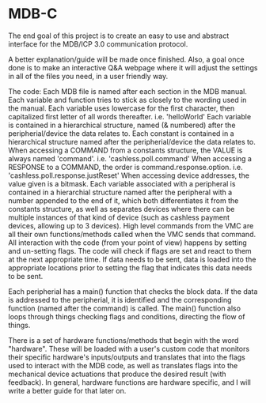 # MDB-C
The end goal of this project is to create an easy to use and abstract interface for the MDB/ICP 3.0 communication protocol.

A better explanation/guide will be made once finished. Also, a goal once done is to make an interactive Q&A webpage where it will adjust the settings in all of the files you need, in a user friendly way.


The code:
Each MDB file is named after each section in the MDB manual.
Each variable and function tries to stick as closely to the wording used in the manual.
 Each variable uses lowercase for the first character, then capitalized first letter of all words thereafter. i.e. 'helloWorld'
  Each variable is contained in a hierarchical structure, named (& numbered) after the peripherial/device the data relates to.
  Each constant is contained in a hierarchical structure named after the peripherial/device the data relates to.
   When accessing a COMMAND from a constants structure, the VALUE is always named 'command'.  i.e. 'cashless.poll.command'
    When accessing a RESPONSE to a COMMAND, the order is command.response.option.  i.e. 'cashless.poll.response.justReset'
     When accessing device addresses, the value given is a bitmask.
  Each variable associated with a peripheral is contained in a hierarchial structure named after the peripheral with a number appended to the end of it, which both differentiates it from the constants structure, as well as separates devices where there can be multiple instances of that kind of device (such as cashless payment devices, allowing up to 3 devices).
High level commands from the VMC are all their own functions/methods called when the VMC sends that command.
All interaction with the code (from your point of view) happens by setting and un-setting flags.  The code will check if flags are set and react to them at the next appropriate time.
 If data needs to be sent, data is loaded into the appropriate locations prior to setting the flag that indicates this data needs to be sent.

Each peripherial has a main() function that checks the block data.  If the data is addressed to the peripherial, it is identified and the corresponding function (named after the command) is called.  The main() function also loops through things checking flags and conditions, directing the flow of things.

There is a set of hardware functions/methods that begin with the word "hardware".  These will be loaded with a user's custom code that monitors their specific hardware's inputs/outputs and translates that into the flags used to interact with the MDB code, as well as translates flags into the mechanical device actuations that produce the desired result (with feedback).  In general, hardware functions are hardware specific, and I will write a better guide for that later on.
